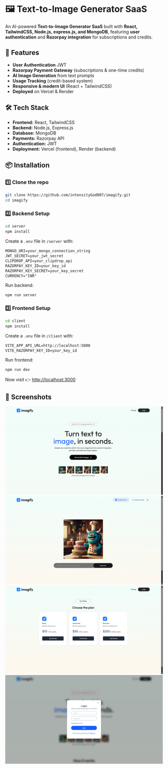 # 🖼️ Text-to-Image Generator SaaS

An AI-powered **Text-to-Image Generator SaaS** built with **React, TailwindCSS, Node.js, express.js, and MongoDB**, featuring **user authentication** and **Razorpay integration** for subscriptions and credits.

## 🚀 Features

* **User Authentication** JWT
* **Razorpay Payment Gateway** (subscriptions & one-time credits)
* **AI Image Generation** from text prompts
* **Usage Tracking** (credit-based system)
* **Responsive & modern UI** (React + TailwindCSS)
* **Deployed** on Vercel & Render

## 🛠️ Tech Stack

* **Frontend:** React, TailwindCSS
* **Backend:** Node.js, Express.js
* **Database:** MongoDB
* **Payments:** Razorpay API
* **Authentication:** JWT
* **Deployment:** Vercel (frontend), Render (backend)

## 📦 Installation

### 1️⃣ Clone the repo

```bash
git clone https://github.com/intensityGod007/imagify.git
cd imagify
```

### 2️⃣ Backend Setup

```bash
cd server
npm install
```

Create a `.env` file in `/server` with:

```env
MONGO_URI=your_mongo_connection_string
JWT_SECRET=your_jwt_secret
CLIPDROP_API=your_clipdrop_api
RAZORPAY_KEY_ID=your_key_id
RAZORPAY_KEY_SECRET=your_key_secret
CURRENCY="INR"
```

Run backend:

```bash
npm run server
```

### 3️⃣ Frontend Setup

```bash
cd client
npm install
```

Create a `.env` file in `/client` with:

```env
VITE_APP_API_URL=http://localhost:5000
VITE_RAZORPAY_KEY_ID=your_key_id
```

Run frontend:

```bash
npm run dev
```

Now visit 👉 [http://localhost:3000](http://localhost:3000)

## 📸 Screenshots

![Home Page](/client//src/assets/home_page.png)
![Generate Page](/client//src/assets/generate_page.png)
![Pricing Page](/client//src/assets/pricing_page.png)
![Login](/client//src/assets/login.png)